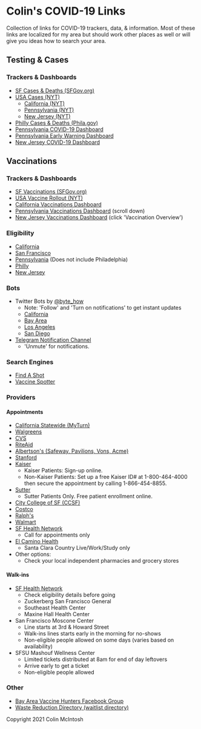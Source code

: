 # Colin's COVID-19 Links
Collection of links for COVID-19 trackers, data, & information. Most of these links are
localized for my area but should work other places as well or will give you ideas
how to search your area.

## Testing & Cases

### Trackers & Dashboards
- [SF Cases & Deaths (SFGov.org)](https://data.sfgov.org/stories/s/dak2-gvuj)
- [USA Cases (NYT)](https://www.nytimes.com/interactive/2020/us/coronavirus-us-cases.html)
  - [California (NYT)](https://www.nytimes.com/interactive/2020/us/california-coronavirus-cases.html)
  - [Pennsylvania (NYT)](https://www.nytimes.com/interactive/2020/us/pennsylvania-coronavirus-cases.html)
  - [New Jersey (NYT)](https://www.nytimes.com/interactive/2020/us/new-jersey-coronavirus-cases.html)
- [Philly Cases & Deaths (Phila.gov)](https://www.phila.gov/programs/coronavirus-disease-2019-covid-19/testing-and-data/)
- [Pennsylvania COVID-19 Dashboard](https://experience.arcgis.com/experience/ed2def13f9b045eda9f7d22dbc9b500e)
- [Pennsylvania Early Warning Dashboard](https://www.health.pa.gov/topics/disease/coronavirus/Pages/Monitoring-Dashboard.aspx)
- [New Jersey COVID-19 Dashboard](https://www.nj.gov/health/cd/topics/covid2019_dashboard.shtml)

## Vaccinations

### Trackers & Dashboards
- [SF Vaccinations (SFGov.org)](https://data.sfgov.org/stories/s/COVID-19-Vaccinations/a49y-jeyc)
- [USA Vaccine Rollout (NYT)](https://www.nytimes.com/interactive/2020/us/covid-19-vaccine-doses.html)
- [California Vaccinations Dashboard](https://covid19.ca.gov/vaccines/#California-vaccines-dashboard)
- [Pennsylvania Vaccinations Dashboard](https://www.health.pa.gov/topics/disease/coronavirus/Vaccine/Pages/Vaccine.aspx) (scroll down)
- [New Jersey Vaccinations Dashboard](https://www.nj.gov/health/cd/topics/covid2019_dashboard.shtml) (click 'Vaccination Overview')

### Eligibility
- [California](https://www.cdph.ca.gov/Programs/CID/DCDC/Pages/COVID-19/VaccineAllocationGuidelines.aspx)
- [San Francisco](https://sf.gov/get-vaccinated-against-covid-19)
- [Pennsylvania](https://www.health.pa.gov/topics/disease/coronavirus/Vaccine/Pages/Vaccine.aspx#distribution) (Does not include Philadelphia)
- [Philly](https://www.phila.gov/2021-03-16-who-is-currently-eligible-to-receive-covid-19-vaccine-in-philadelphia/)
- [New Jersey](https://covid19.nj.gov/faqs/nj-information/slowing-the-spread/who-is-eligible-for-vaccination-in-new-jersey-who-is-included-in-the-vaccination-phases)

### Bots
 - Twitter Bots by [@byte_how](https://twitter.com/byte_how)
   - Note: 'Follow' and 'Turn on notifications' to get instant updates
   - [California](https://twitter.com/CovidVaccineCA)
   - [Bay Area](https://twitter.com/CovidVaccineBA)
   - [Los Angeles](https://twitter.com/CovidVaccineLA)
   - [San Diego](https://twitter.com/CovidVaccineSD)
 - [Telegram Notification Channel](https://t.me/bayareavaccinenotification)
   - 'Unmute' for notifications.

### Search Engines
- [Find A Shot](https://www.findashot.org/)
- [Vaccine Spotter](https://www.vaccinespotter.org/)

### Providers

#### Appointments
- [California Statewide (MyTurn)](https://myturn.ca.gov/)
- [Walgreens](https://www.walgreens.com/findcare/vaccination/covid-19/location-screening)
- [CVS](https://www.cvs.com/immunizations/covid-19-vaccine)
- [RiteAid](https://www.riteaid.com/covid-vaccine-apt)
- [Albertson's (Safeway, Pavilions, Vons, Acme)](https://www.mhealthappointments.com/covidappt)
- [Stanford](https://mychart.stanfordhealthcare.org/MakeAppointment/openscheduling)
- [Kaiser](https://mydoctor.kaiserpermanente.org/covid-19/covid-19-vaccine)
  - Kaiser Patients: Sign-up online.
  - Non-Kaiser Patients: Set up a free Kaiser ID# at 1-800-464-4000 then secure the appointment by calling 1-866-454-8855.
- [Sutter](https://www.sutterhealth.org/for-patients/health-alerts/covid-19-vaccine)
  - Sutter Patients Only. Free patient enrollment online.
- [City College of SF (CCSF)](https://www.primarybio.com/r/ccsf-public)
- [Costco](https://www.costco.com/covid-vaccine.html)
- [Ralph's](https://www.ralphs.com/rx/guest/get-vaccinated)
- [Walmart](https://www.walmart.com/pharmacy/clinical-services/immunization/scheduled?imzType=covid)
- [SF Health Network](https://sfhealthnetwork.org/covid-19-vaccine/)
  - Call for appointments only
- [El Camino Health](https://www.elcaminohealth.org/covid-19-resource-center/schedule/vaccine)
  - Santa Clara Country Live/Work/Study only
- Other options:
  - Check your local independent pharmacies and grocery stores

#### Walk-ins
- [SF Health Network](https://sfhealthnetwork.org/covid-19-vaccine/)
  - Check eligibility details before going
  - Zuckerberg San Francisco General
  - Southeast Health Center
  - Maxine Hall Health Center
- San Francisco Moscone Center
  - Line starts at 3rd & Howard Street
  - Walk-ins lines starts early in the morning for no-shows
  - Non-eligible people allowed on some days (varies based on availability)
- SFSU Mashouf Wellness Center
  - Limited tickets distributed at 8am for end of day leftovers
  - Arrive early to get a ticket
  - Non-eligible people allowed

### Other
- [Bay Area Vaccine Hunters Facebook Group](https://www.facebook.com/groups/1384926655173056/)
- [Waste Reduction Directory (waitlist directory)](https://docs.google.com/spreadsheets/d/1wgbxRuPkexAQGp5BnyHgb0wdaK92spdZvQAwuEM6THc/edit#gid=1076609156)

Copyright 2021 Colin McIntosh
